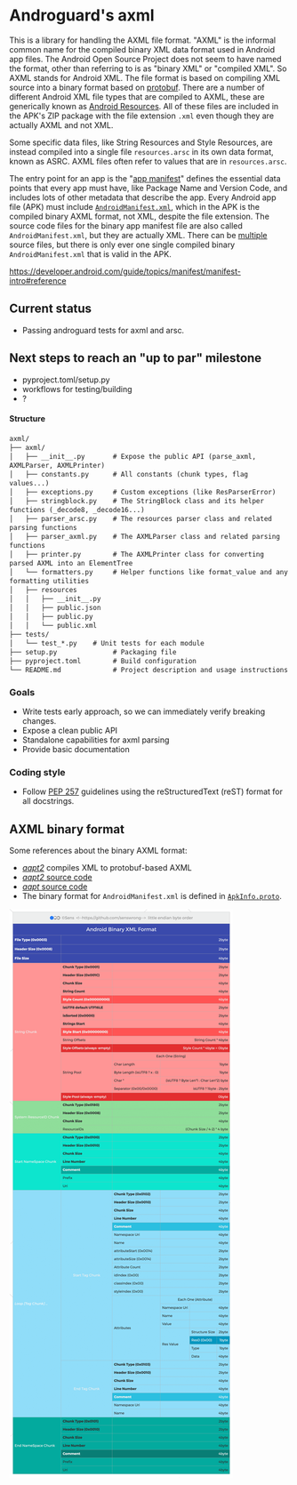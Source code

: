 
# Androguard's axml

This is a library for handling the AXML file format.  "AXML" is the informal
common name for the compiled binary XML data format used in Android app files.
The Android Open Source Project does not seem to have named the format, other
than referring to is as "binary XML" or "compiled XML".  So AXML stands for
Android XML. The file format is based on compiling XML source into a binary
format based on [protobuf](). There are a number of different Android XML file
types that are compiled to AXML, these are generically known as [Android
Resources](https://developer.android.com/guide/topics/resources/available-resources).
All of these files are included in the APK's ZIP package with the file extension
`.xml` even though they are actually AXML and not XML.

Some specific data files, like String Resources and Style Resources, are instead
compiled into a single file `resources.arsc` in its own data format, known as
ASRC.  AXML files often refer to values that are in `resources.arsc`.

The entry point for an app is the "[app
manifest](https://developer.android.com/guide/topics/manifest/manifest-element)"
defines the essential data points that every app must have, like Package Name
and Version Code, and includes lots of other metadata that describe the
app. Every Android app file (APK) must include
[`AndroidManifest.xml`](https://developer.android.com/guide/topics/manifest/manifest-intro),
which in the APK is the compiled binary AXML format, not XML, despite the file
extension.  The source code files for the binary app manifest file are also
called `AndroidManifest.xml`, but they are actually XML.  There can be
[multiple](https://developer.android.com/build/manage-manifests) source files,
but there is only ever one single compiled binary `AndroidManifest.xml` that is
valid in the APK.

https://developer.android.com/guide/topics/manifest/manifest-intro#reference

## Current status

 - Passing androguard tests for axml and arsc.

## Next steps to reach an "up to par" milestone

 - pyproject.toml/setup.py
 - workflows for testing/building
 - ?

#### Structure

~~~~
axml/
├── axml/
│   ├── __init__.py       # Expose the public API (parse_axml, AXMLParser, AXMLPrinter)
│   ├── constants.py      # All constants (chunk types, flag values...)
│   ├── exceptions.py     # Custom exceptions (like ResParserError)
│   ├── stringblock.py    # The StringBlock class and its helper functions (_decode8, _decode16...)
│   ├── parser_arsc.py    # The resources parser class and related parsing functions
│   ├── parser_axml.py    # The AXMLParser class and related parsing functions
│   ├── printer.py        # The AXMLPrinter class for converting parsed AXML into an ElementTree
│   └── formatters.py     # Helper functions like format_value and any formatting utilities
│   ├── resources
│   │   ├── __init__.py
│   │   ├── public.json
│   │   ├── public.py
│   │   └── public.xml
├── tests/
│   └── test_*.py    # Unit tests for each module
├── setup.py              # Packaging file
├── pyproject.toml        # Build configuration
└── README.md             # Project description and usage instructions
~~~~

### Goals

 - Write tests early approach, so we can immediately verify breaking changes.
 - Expose a clean public API
 - Standalone capabilities for axml parsing
 - Provide basic documentation


### Coding style

 - Follow [PEP 257](https://peps.python.org/pep-0257/) guidelines using the reStructuredText (reST) format for all docstrings.

## AXML binary format

Some references about the binary AXML format:

* [_aapt2_](https://developer.android.com/tools/aapt2) compiles XML to protobuf-based AXML
* [_aapt2_ source code](https://android.googlesource.com/platform/frameworks/base/+/master/tools/aapt2)
* [_aapt_ source code](https://android.googlesource.com/platform/frameworks/base/+/master/tools/aapt)
* The binary format for `AndroidManifest.xml` is defined in [`ApkInfo.proto`](https://android.googlesource.com/platform/frameworks/base/+/refs/heads/main/tools/aapt2/ApkInfo.proto).

![Android binary XML](https://raw.githubusercontent.com/senswrong/AndroidBinaryXml/main/AndroidBinaryXml.png)

<!-- back up URL in case the one above goes away
![Android binary XML](https://github.com/user-attachments/assets/6439a13a-5a50-4f32-b106-c70c9fb9acf1)
-->
